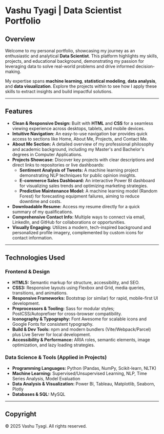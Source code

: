 # Vashu Tyagi | Data Scientist Portfolio

## Overview

Welcome to my personal portfolio, showcasing my journey as an enthusiastic and analytical **Data Scientist**. This platform highlights my skills, projects, and educational background, demonstrating my passion for leveraging data to solve real-world problems and drive informed decision-making.

My expertise spans **machine learning**, **statistical modeling**, **data analysis**, and **data visualization**. Explore the projects within to see how I apply these skills to extract insights and build impactful solutions.

---

## Features

- **Clean & Responsive Design:** Built with **HTML** and **CSS** for a seamless viewing experience across desktops, tablets, and mobile devices.
- **Intuitive Navigation:** An easy-to-use navigation bar provides quick access to sections like Home, About Me, Projects, and Contact Me.
- **About Me Section:** A detailed overview of my professional philosophy and academic background, including my Master's and Bachelor's degrees in Computer Applications.
- **Projects Showcase:** Discover key projects with clear descriptions and direct links to repositories or live dashboards:
  - **Sentiment Analysis of Tweets:** A machine learning project demonstrating NLP techniques for public opinion insights.
  - **E-commerce Sales Dashboard:** An interactive Power BI dashboard for visualizing sales trends and optimizing marketing strategies.
  - **Predictive Maintenance Model:** A machine learning model (Random Forest) for forecasting equipment failures, aiming to reduce downtime and costs.
- **Downloadable Resume:** Access my resume directly for a quick summary of my qualifications.
- **Comprehensive Contact Info:** Multiple ways to connect via email, LinkedIn, and GitHub for collaborations or opportunities.
- **Visually Engaging:** Utilizes a modern, tech-inspired background and personalized profile imagery, complemented by custom icons for contact information.

---

## Technologies Used

### Frontend & Design
- **HTML5:** Semantic markup for structure, accessibility, and SEO.
- **CSS3:** Responsive layouts using Flexbox and Grid, media queries, transitions, and animations.
- **Responsive Frameworks:** Bootstrap (or similar) for rapid, mobile-first UI development.
- **Preprocessors & Tooling:** Sass for modular styles; PostCSS/Autoprefixer for cross-browser compatibility.
- **Iconography & Typography:** Font Awesome for scalable icons and Google Fonts for consistent typography.
- **Build & Dev Tools:** npm and modern bundlers (Vite/Webpack/Parcel) plus Live Server for local development.
- **Accessibility & Performance:** ARIA roles, semantic elements, image optimization, and lazy loading strategies.

### Data Science & Tools (Applied in Projects)

- **Programming Languages:** Python (Pandas, NumPy, Scikit-learn, NLTK)
- **Machine Learning:** Supervised/Unsupervised Learning, NLP, Time Series Analysis, Model Evaluation
- **Data Analysis & Visualization:** Power BI, Tableau, Matplotlib, Seaborn, Plotly
- **Databases & SQL:** MySQL

---

## Copyright

&copy; 2025 Vashu Tyagi. All rights reserved.
